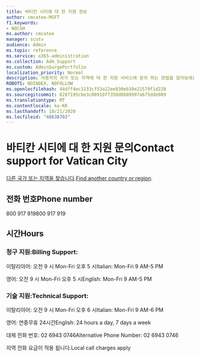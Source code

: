 ```yaml
---
title: 바티칸 시티에 대 한 지원 정보
author: cmcatee-MSFT
f1.keywords:
- NOCSH
ms.author: cmcatee
manager: scotv
audience: Admin
ms.topic: reference
ms.service: o365-administration
ms.collection: Adm_Support
ms.custom: AdminSurgePortfolio
localization_priority: Normal
description: 사용자의 국가 또는 지역에 대 한 지원 서비스에 문의 하는 방법을 알아보세요.
ROBOTS: NOINDEX, NOFOLLOW
ms.openlocfilehash: 44dff4ec1233cf53a22ee830eb30e21579f1d228
ms.sourcegitcommit: 628f195cbe3c00910f7350d8b09997a675dde989
ms.translationtype: MT
ms.contentlocale: ko-KR
ms.lasthandoff: 10/21/2020
ms.locfileid: "48638702"
---
```

# <a name="contact-support-for-vatican-city"></a><span data-ttu-id="82c1d-103">바티칸 시티에 대 한 지원 문의</span><span class="sxs-lookup"><span data-stu-id="82c1d-103">Contact support for Vatican City</span></span>

<span data-ttu-id="82c1d-104">[다른 국가 또는 지역을 찾습니다](../contact-support-for-business-products.md).</span><span class="sxs-lookup"><span data-stu-id="82c1d-104">[Find another country or region](../contact-support-for-business-products.md).</span></span>

## <a name="phone-number"></a><span data-ttu-id="82c1d-105">전화 번호</span><span class="sxs-lookup"><span data-stu-id="82c1d-105">Phone number</span></span>
<span data-ttu-id="82c1d-106">800 917 919</span><span class="sxs-lookup"><span data-stu-id="82c1d-106">800 917 919</span></span>

## <a name="hours"></a><span data-ttu-id="82c1d-107">시간</span><span class="sxs-lookup"><span data-stu-id="82c1d-107">Hours</span></span>
### <a name="billing-support"></a><span data-ttu-id="82c1d-108">청구 지원:</span><span class="sxs-lookup"><span data-stu-id="82c1d-108">Billing Support:</span></span>

<span data-ttu-id="82c1d-109">이탈리아어: 오전 9 시 Mon-Fri 오후 5 시</span><span class="sxs-lookup"><span data-stu-id="82c1d-109">Italian: Mon-Fri 9 AM-5 PM</span></span>

<span data-ttu-id="82c1d-110">영어: 오전 9 시 Mon-Fri 오후 5 시</span><span class="sxs-lookup"><span data-stu-id="82c1d-110">English: Mon-Fri 9 AM-5 PM</span></span>

### <a name="technical-support"></a><span data-ttu-id="82c1d-111">기술 지원:</span><span class="sxs-lookup"><span data-stu-id="82c1d-111">Technical Support:</span></span>

<span data-ttu-id="82c1d-112">이탈리아어: 오전 9 시 Mon-Fri 오후 6 시</span><span class="sxs-lookup"><span data-stu-id="82c1d-112">Italian: Mon-Fri 9 AM-6 PM</span></span>

<span data-ttu-id="82c1d-113">영어: 연중무휴 24시간</span><span class="sxs-lookup"><span data-stu-id="82c1d-113">English: 24 hours a day, 7 days a week</span></span>

<span data-ttu-id="82c1d-114">대체 전화 번호: 02 6943 0746</span><span class="sxs-lookup"><span data-stu-id="82c1d-114">Alternative Phone Number: 02 6943 0746</span></span>

<span data-ttu-id="82c1d-115">지역 전화 요금이 적용 됩니다.</span><span class="sxs-lookup"><span data-stu-id="82c1d-115">Local call charges apply</span></span>
